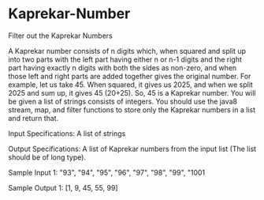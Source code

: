 # Kaprekar-Number

Filter out the Kaprekar Numbers 

A Kaprekar number consists of n digits which, when squared and split up into two parts with the left part having either n or n-1 digits and the right part having exactly n digits with both the sides as non-zero, and when those left and right parts are added together gives the original number. For example, let us take 45. When squared, it gives us 2025, and when we split 2025 and sum up, it gives 45 (20+25). So, 45 is a Kaprekar number. You will be given a list of strings consists of integers. You should use the java8 stream, map, and filter functions to store only the Kaprekar numbers in a list and return that. 


Input Specifications: A list of strings 

Output Specifications: A list of Kaprekar numbers from the input list (The list should be of long type). 

Sample Input 1: "93", "94", "95", "96", "97", "98", "99", "1001 

Sample Output 1: [1, 9, 45, 55, 99] 
